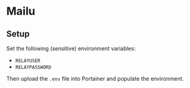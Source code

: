 # Mailu

## Setup

Set the following (sensitive) environment variables:
* `RELAYUSER`
* `RELAYPASSWORD`

Then upload the `.env` file into Portainer and populate the environment.
